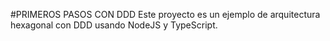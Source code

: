 #PRIMEROS PASOS CON DDD
Este proyecto es un ejemplo de arquitectura hexagonal con DDD usando NodeJS y TypeScript.

